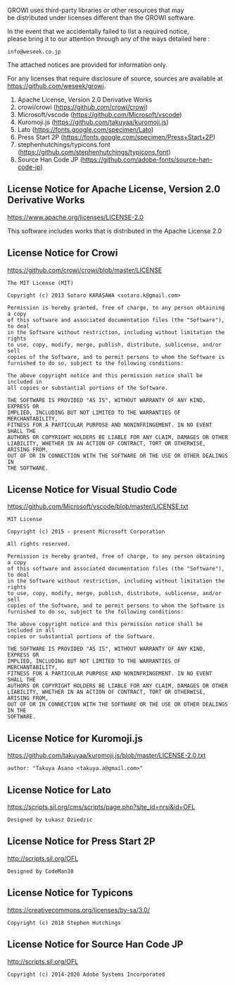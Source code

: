 GROWI uses third-party libraries or other resources that may  
be distributed under licenses different than the GROWI software.

In the event that we accidentally failed to list a required notice,  
please bring it to our attention through any of the ways detailed here :

    info@weseek.co.jp

The attached notices are provided for information only.

For any licenses that require disclosure of source, sources are available at  
https://github.com/weseek/growi.


1. Apache License, Version 2.0 Derivative Works
1. crowi/crowi (https://github.com/crowi/crowi)
1. Microsoft/vscode (https://github.com/Microsoft/vscode)
1. Kuromoji.js (https://github.com/takuyaa/kuromoji.js)
1. Lato (https://fonts.google.com/specimen/Lato)
1. Press Start 2P (https://fonts.google.com/specimen/Press+Start+2P)
1. stephenhutchings/typicons.font (https://github.com/stephenhutchings/typicons.font)
1. Source Han Code JP (https://github.com/adobe-fonts/source-han-code-jp)



License Notice for Apache License, Version 2.0 Derivative Works
--------------------------------------------------------

https://www.apache.org/licenses/LICENSE-2.0

This software includes works that is distributed in the Apache License 2.0


License Notice for Crowi
-------------------------

https://github.com/crowi/crowi/blob/master/LICENSE

```
The MIT License (MIT)

Copyright (c) 2013 Sotaro KARASAWA <sotaro.k@gmail.com>

Permission is hereby granted, free of charge, to any person obtaining a copy
of this software and associated documentation files (the "Software"), to deal
in the Software without restriction, including without limitation the rights
to use, copy, modify, merge, publish, distribute, sublicense, and/or sell
copies of the Software, and to permit persons to whom the Software is
furnished to do so, subject to the following conditions:

The above copyright notice and this permission notice shall be included in
all copies or substantial portions of the Software.

THE SOFTWARE IS PROVIDED "AS IS", WITHOUT WARRANTY OF ANY KIND, EXPRESS OR
IMPLIED, INCLUDING BUT NOT LIMITED TO THE WARRANTIES OF MERCHANTABILITY,
FITNESS FOR A PARTICULAR PURPOSE AND NONINFRINGEMENT. IN NO EVENT SHALL THE
AUTHORS OR COPYRIGHT HOLDERS BE LIABLE FOR ANY CLAIM, DAMAGES OR OTHER
LIABILITY, WHETHER IN AN ACTION OF CONTRACT, TORT OR OTHERWISE, ARISING FROM,
OUT OF OR IN CONNECTION WITH THE SOFTWARE OR THE USE OR OTHER DEALINGS IN
THE SOFTWARE.
```


License Notice for Visual Studio Code
-------------------------------------

https://github.com/Microsoft/vscode/blob/master/LICENSE.txt

```
MIT License

Copyright (c) 2015 - present Microsoft Corporation

All rights reserved.

Permission is hereby granted, free of charge, to any person obtaining a copy
of this software and associated documentation files (the "Software"), to deal
in the Software without restriction, including without limitation the rights
to use, copy, modify, merge, publish, distribute, sublicense, and/or sell
copies of the Software, and to permit persons to whom the Software is
furnished to do so, subject to the following conditions:

The above copyright notice and this permission notice shall be included in all
copies or substantial portions of the Software.

THE SOFTWARE IS PROVIDED "AS IS", WITHOUT WARRANTY OF ANY KIND, EXPRESS OR
IMPLIED, INCLUDING BUT NOT LIMITED TO THE WARRANTIES OF MERCHANTABILITY,
FITNESS FOR A PARTICULAR PURPOSE AND NONINFRINGEMENT. IN NO EVENT SHALL THE
AUTHORS OR COPYRIGHT HOLDERS BE LIABLE FOR ANY CLAIM, DAMAGES OR OTHER
LIABILITY, WHETHER IN AN ACTION OF CONTRACT, TORT OR OTHERWISE, ARISING FROM,
OUT OF OR IN CONNECTION WITH THE SOFTWARE OR THE USE OR OTHER DEALINGS IN THE
SOFTWARE.

```


License Notice for Kuromoji.js
------------------------

https://github.com/takuyaa/kuromoji.js/blob/master/LICENSE-2.0.txt

```
author: "Takuya Asano <takuya.a@gmail.com>"
```


License Notice for Lato
---------------------

https://scripts.sil.org/cms/scripts/page.php?site_id=nrsi&id=OFL

```
Designed by Łukasz Dziedzic 
```


License Notice for Press Start 2P
------------------------------

http://scripts.sil.org/OFL

```
Designed by CodeMan38
```


License Notice for Typicons
------------------------

https://creativecommons.org/licenses/by-sa/3.0/

```
Copyright (c) 2018 Stephen Hutchings
```


License Notice for Source Han Code JP
----------------------------------

http://scripts.sil.org/OFL

```
Copyright (c) 2014-2020 Adobe Systems Incorporated
```